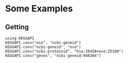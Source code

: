 # Some Examples

## Getting

```@example
using KEGGAPI
KEGGAPI.conv("eco", "ncbi-geneid")
KEGGAPI.conv("ncbi-geneid", "eco")
KEGGAPI.conv("ncbi-proteinid", "hsa:10458+ece:Z5100")
KEGGAPI.conv("genes", "ncbi-geneid:948364")
```

